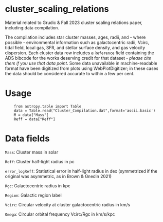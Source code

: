 # cluster_scaling_relations
Material related to Grudic &amp; Fall 2023 cluster scaling relations paper, including data compilation.

The compilation includes star cluster masses, ages, radii, and - where possible - environmental information such as galactocentric radii, Vcirc, tidal field, local gas, SFR, and stellar surface density, and gas velocity dispersion. Each cluster data row includes a `Reference` field containing the ADS bibcode for the works deserving credit for that dataset - *please cite them if you use that data point*. Some data unavailable in machine-readable format have been digitized from plots using WebPlotDigitizer; in these cases the data should be considered accurate to within a few per cent.

# Usage

```
    from astropy.table import Table
    data = Table.read("Cluster_Compilation.dat",format='ascii.basic')
    M = data["Mass"]
    Reff = data["Reff"]
```

# Data fields

`Mass`: Cluster mass in solar

`Reff`: Cluster half-light radius in pc

`error_logReff`: Statistical error in half-light radius in dex (symmetrized if the original was asymmetric, as in Brown & Gnedin 2021)

`Rgc`: Galactocentric radius in kpc

`Region`: Galactic region label

`Vcirc`: Circular velocity at cluster galactocentric radius in km/s

`Omega`: Circular orbital frequency Vcirc/Rgc in km/s/kpc
